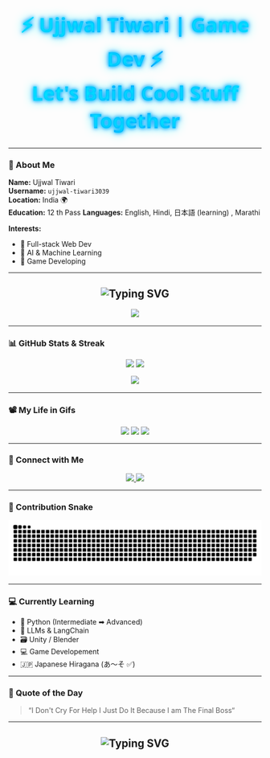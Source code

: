 <!-- Profile README for Soham Vyas (@vyassoham) -->

<!-- 🌠 Custom Banner with Name -->
<h1 align="center" style="
  font-size: 2.5rem;
  font-weight: bold;
  background: linear-gradient(to right, #00f0ff, #005eff, #00f0ff);
  -webkit-background-clip: text;
  color: transparent;
  text-shadow: 0 0 5px #00f0ff, 0 0 10px #005eff, 0 0 20px #00f0ff;
  font-family: 'Segoe UI', sans-serif;
">
  ⚡ Ujjwal Tiwari | Game Dev ⚡<br>
  Let's Build Cool Stuff Together
</h1>

---

### 👤 About Me

**Name:** Ujjwal Tiwari  
**Username:** `ujjwal-tiwari3039`  
**Location:** India 🌍  
**Education:** 12 th Pass
**Languages:** English, Hindi, 日本語 (learning) , Marathi 

**Interests:**
- 🚀 Full-stack Web Dev  
- 🧠 AI & Machine Learning  
- 🎯 Game Developing 

---

<h2 align="center">
  <img src="https://readme-typing-svg.herokuapp.com?font=Fira+Code&size=24&pause=800&color=00FF00&center=true&vCenter=true&width=435&lines=%F0%9F%A7%A0+My+Skills+%26+Tools" alt="Typing SVG" />
</h2>

<p align="center">
  <img src="https://skillicons.dev/icons?i=python,c,cpp,html,css,js,react,nodejs,mysql,github,git,linux,figma,vscode,streamlit" />
</p>

---
### 📊 GitHub Stats & Streak

<p align="center">
  <img width="48%" src="https://github-readme-stats.vercel.app/api?username=vyassoham&show_icons=true&theme=radical" />
  <img width="48%" src="https://github-readme-streak-stats.herokuapp.com/?user=vyassoham&theme=radical" />
</p>

<p align="center">
  <img src="https://github-readme-stats.vercel.app/api/top-langs/?username=vyassoham&layout=compact&theme=radical" />
</p>

---

### 📽️ My Life in Gifs

<p align="center">
  <img src="https://media.giphy.com/media/f3iwJFOVOwuy7K6FFw/giphy.gif" width="150">
  <img src="https://media.giphy.com/media/LMt9638dO8dftAjtco/giphy.gif" width="150">
  <img src="https://media.giphy.com/media/RbDKaczqWovIugyJmW/giphy.gif" width="150">
</p>

---

### 🔗 Connect with Me

<p align="center">
  <a href="https://instagram.com/theboss3039" target="_blank">
    <img src="https://img.shields.io/badge/Instagram-legitsoham-833AB4?style=for-the-badge&logo=instagram&logoColor=white" />
  </a>
  <a href="https://github.com/ujjwal-tiwari3039" target="_blank">
    <img src="https://img.shields.io/badge/GitHub-vyassoham-black?style=for-the-badge&logo=github" />
  </a>
</p>

---
### 🐍 Contribution Snake

<p align="center">
  <img src="https://raw.githubusercontent.com/Platane/snk/output/github-contribution-grid-snake-dark.svg" alt="snake gif" />
</p>

---

### 💻 Currently Learning

- 🐍 Python (Intermediate ➡ Advanced)  
- 🤖 LLMs & LangChain  
- 🗃️ Unity / Blender  
- 💻 Game Developement 
- 🇯🇵 Japanese Hiragana (あ〜そ ✅)

---

### 💬 Quote of the Day

> “I Don't Cry For Help I Just Do It Because I am The Final Boss“

---

<h2 align="center">
  <img src="https://readme-typing-svg.demolab.com?font=Fira+Code&size=24&pause=1000&color=F77272&center=true&vCenter=true&repeat=true&width=435&lines=Code...;Create...;Collaborate...;Change+the+World!" alt="Typing SVG" />
</h2>
